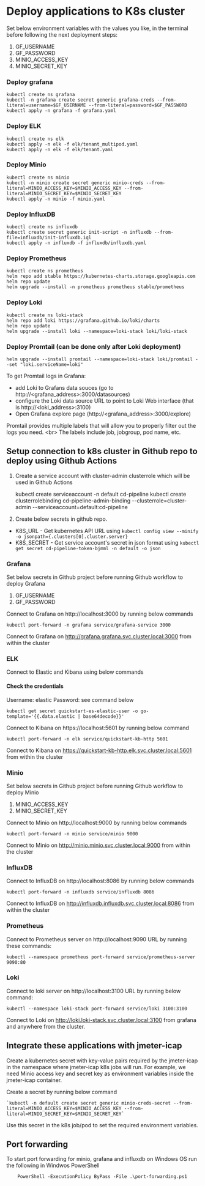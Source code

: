 # Deploy applications to K8s cluster

Set below environment variables with the values you like, in the terminal before following the next deployment steps:

1. GF_USERNAME
2. GF_PASSWORD
3. MINIO_ACCESS_KEY
4. MINIO_SECRET_KEY

### Deploy grafana

    kubectl create ns grafana
    kubectl -n grafana create secret generic grafana-creds --from-literal=username=$GF_USERNAME --from-literal=password=$GF_PASSWORD
    kubectl apply -n grafana -f grafana.yaml

### Deploy ELK

    kubectl create ns elk
    kubectl apply -n elk -f elk/tenant_multipod.yaml
    kubectl apply -n elk -f elk/tenant.yaml

### Deploy Minio

    kubectl create ns minio
    kubectl -n minio create secret generic minio-creds --from-literal=MINIO_ACCESS_KEY=$MINIO_ACCESS_KEY --from-literal=MINIO_SECRET_KEY=$MINIO_SECRET_KEY
    kubectl apply -n minio -f minio.yaml

### Deploy InfluxDB

    kubectl create ns influxdb
    kubectl create secret generic init-script -n influxdb --from-file=influxdb/init-influxdb.iql
    kubectl apply -n influxdb -f influxdb/influxdb.yaml

### Deploy Prometheus

    kubectl create ns prometheus
    helm repo add stable https://kubernetes-charts.storage.googleapis.com
    helm repo update
    helm upgrade --install -n prometheus prometheus stable/prometheus

### Deploy Loki

    kubectl create ns loki-stack
    helm repo add loki https://grafana.github.io/loki/charts
    helm repo update
    helm upgrade --install loki --namespace=loki-stack loki/loki-stack

### Deploy Promtail (can be done only after Loki deployment)

    helm upgrade --install promtail --namespace=loki-stack loki/promtail --set "loki.serviceName=loki"

To get Promtail logs in Grafana:
- add Loki to Grafans data souces (go to http://<grafana_address>:3000/datasources) 
- configure the Loki data source URL to point to Loki Web interface (that is http://<loki_address>:3100)
- Open Grafana explore page (http://<grafana_address>:3000/explore)

Promtail provides multiple labels that will allow you to properly filter out the logs you need. <br\>
The labels include job, jobgroup, pod name, etc.

## Setup connection to k8s cluster in Github repo to deploy using Github Actions

1. Create a service account with cluster-admin clusterrole which will be used in Github Actions

    kubectl create serviceaccount -n default cd-pipeline
    kubectl create clusterrolebinding cd-pipeline-admin-binding --clusterrole=cluster-admin --serviceaccount=default:cd-pipeline

2. Create below secrets in github repo.

* K8S_URL - Get kubernetes API URL using `kubectl config view --minify -o jsonpath={.clusters[0].cluster.server}`
* K8S_SECRET - Get service account's secret in json format using `kubectl get secret cd-pipeline-token-bjmml -n default -o json`


### Grafana
Set below secrets in Github project before running Github workflow to deploy Grafana

1. GF_USERNAME
2. GF_PASSWORD

Connect to Grafana on http://localhost:3000 by running below commands

    kubectl port-forward -n grafana service/grafana-service 3000

Connect to Grafana on http://grafana.grafana.svc.cluster.local:3000 from within the cluster

### ELK
Connect to Elastic and Kibana using below commands

#### Check the credentials
Username: elastic Password: see command below

    kubectl get secret quickstart-es-elastic-user -o go-template='{{.data.elastic | base64decode}}'

Connect to Kibana on https://localhost:5601 by running below command

    kubectl port-forward -n elk service/quickstart-kb-http 5601

Connect to Kibana on https://quickstart-kb-http.elk.svc.cluster.local:5601 from within the cluster

### Minio
Set below secrets in Github project before running Github workflow to deploy Minio

1. MINIO_ACCESS_KEY
2. MINIO_SECRET_KEY

Connect to Minio on http://localhost:9000 by running below commands

    kubectl port-forward -n minio service/minio 9000

Connect to Minio on http://minio.minio.svc.cluster.local:9000 from within the cluster

### InfluxDB

Connect to InfluxDB on http://localhost:8086 by running below commands

    kubectl port-forward -n influxdb service/influxdb 8086

Connect to InfluxDB on http://influxdb.influxdb.svc.cluster.local:8086 from within the cluster

### Prometheus

Connect to Prometheus server on http://localhost:9090 URL by running these commands:
    
    kubectl --namespace prometheus port-forward service/prometheus-server 9090:80

### Loki

Connect to loki server on http://localhost:3100 URL by running below command:

    kubectl --namespace loki-stack port-forward service/loki 3100:3100

Connect to Loki on http://loki.loki-stack.svc.cluster.local:3100 from grafana and anywhere from the cluster.


## Integrate these applications with jmeter-icap

Create a kubernetes secret with key-value pairs required by the jmeter-icap in the namespace where jmeter-icap k8s jobs will run. 
For example, we need Minio access key and secret key as environment variables inside the jmeter-icap container.

Create a secret by running below command

    `kubectl -n default create secret generic minio-creds-secret --from-literal=MINIO_ACCESS_KEY=$MINIO_ACCESS_KEY --from-literal=MINIO_SECRET_KEY=$MINIO_SECRET_KEY`    

Use this secret in the k8s job/pod to set the required environment variables.

## Port forwarding

To start port forwarding for minio, grafana and influxdb on Windows OS run the following in Windwos PowerShell

```
    PowerShell -ExecutionPolicy ByPass -File .\port-forwarding.ps1
```
